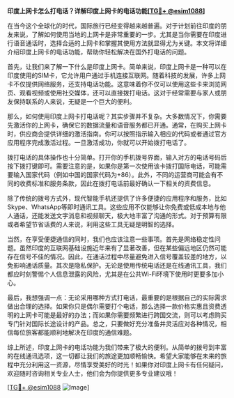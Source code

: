 **印度上网卡怎么打电话？详解印度上网卡的电话功能[[TG💪+ @esim1088](https://t.me/s/esim1088)]**

在当今这个全球化的时代，国际旅行已经变得越来越普遍。对于计划前往印度的朋友来说，了解如何使用当地的上网卡是非常重要的一步。尤其是当你需要在印度进行语音通话时，选择合适的上网卡和掌握其使用方法就显得尤为关键。本文将详细介绍印度上网卡的电话功能，帮助你轻松解决在国外打电话的问题。

首先，让我们来了解一下什么是印度上网卡。简单来说，印度上网卡是一种可以在印度使用的SIM卡，它允许用户通过手机连接互联网。随着科技的发展，许多上网卡不仅提供网络服务，还支持电话功能。这意味着你不仅可以使用这些卡来浏览网页、观看视频或使用社交媒体，还可以直接拨打电话。这对于经常需要与家人或朋友保持联系的人来说，无疑是一个巨大的便利。

那么，如何使用印度上网卡打电话呢？其实步骤并不复杂。大多数情况下，你需要先激活你的上网卡，确保它的数据流量和语音服务都已开通。通常，在购买上网卡时，供应商会提供详细的激活指南。你可以按照指示输入相应的代码或者通过官方应用程序完成激活过程。一旦激活成功，你就可以开始拨打电话了。

拨打电话的具体操作也十分简单。打开你的手机拨号界面，输入对方的电话号码后按下拨打键即可。需要注意的是，如果你是第一次使用该卡拨打国际电话，可能需要输入国家代码（例如中国的国家代码为+86）。此外，不同的运营商可能会有不同的收费标准和服务条款，因此在拨打电话前最好确认一下相关的资费信息。

除了传统的拨号方式外，现代智能手机还提供了许多便捷的应用程序和服务，比如Skype、WhatsApp等即时通讯工具。这些应用不仅能够让你免费或低成本地与他人通话，还能发送文字消息和视频聊天，极大地丰富了沟通的形式。对于预算有限或者希望节省话费的人来说，利用这些工具无疑是明智的选择。

当然，在享受便捷通信的同时，我们也应该注意一些事项。首先是网络稳定性问题。虽然印度的互联网基础设施近年来有了显著改善，但在某些偏远地区仍然可能存在信号不佳的情况。因此，在通话过程中尽量避免进入信号覆盖较差的地方，以免影响通话质量。其次是隐私保护。无论是使用传统电话还是在线通讯工具，我们都应时刻警惕个人信息泄露的风险，尤其是在公共Wi-Fi环境下使用时更要多加小心。

最后，我想强调一点：无论采用哪种方式打电话，最重要的是根据自己的实际需求做出合理的选择。如果你只是偶尔需要打个电话，那么选择一款价格实惠且资费透明的上网卡可能是最好的办法；而如果你需要频繁进行跨国交流，则可以考虑购买专门针对国际长途设计的产品。总之，只要做好充分准备并灵活应对各种情况，相信每位旅客都能顺利地解决在印度的通信难题。

综上所述，印度上网卡的电话功能为我们带来了极大的便利。从简单的拨号到丰富的在线通讯选项，这一切都让我们的旅途更加顺畅愉快。希望大家能够在未来的旅程中充分利用这一资源，尽情享受美好的时光！如果你对印度上网卡有任何疑问，欢迎随时咨询相关专业人士，他们会为你提供更多专业建议哦！

[[TG💪+ @esim1088](https://t.me/s/esim1088) ![Image](https://i.postimg.cc/4NQfJmqS/Snipaste-2025-05-13-00-14-12.png)]